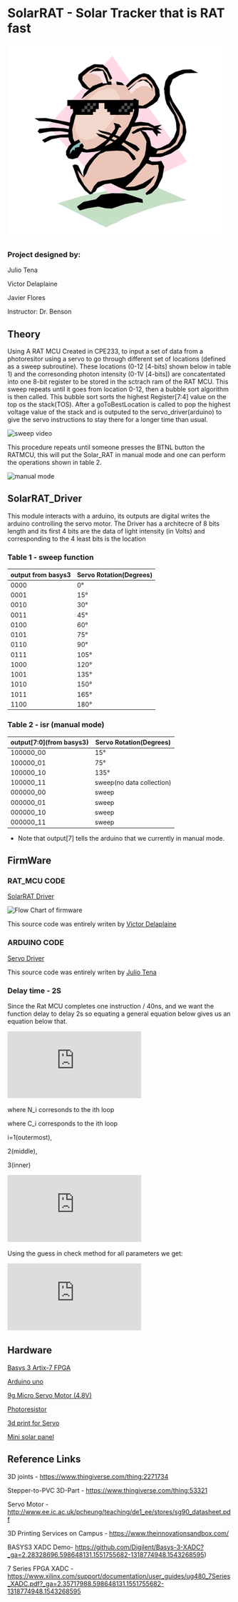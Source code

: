 # SolarRAT - Solar Tracker that is RAT fast 

![solar rat logo](https://github.com/ByVictorrr/SolarRAT/blob/master/images/SolarRat_Logo.png)


### Project designed by:
Julio Tena

Victor Delaplaine

Javier Flores 

Instructor: Dr. Benson

## Theory

Using A RAT MCU Created in CPE233, to input a set of data from a photoresitor using a servo to go through different set of locations (defined as a sweep subroutine). These locations (0-12 [4-bits] shown below in table 1) and the corresonding photon intensity (0-1V [4-bits]) are concatentated into one 8-bit register to be stored in the sctrach ram of the RAT MCU. This sweep repeats until it goes from location 0-12, then a bubble sort algorithm is then called. This bubble sort sorts the highest Register[7:4] value on the top os the stack(TOS). After a goToBestLocation is called to pop the highest voltage value of the stack and is outputed to the servo_driver(arduino) to give the servo instructions to stay there for a longer time than usual. 

![sweep video](https://github.com/ByVictorrr/SolarRAT/blob/master/images/sweep.gif)


This procedure repeats until someone presses the BTNL button the RATMCU, this will put the Solar_RAT in manual mode and one can perform the operations shown in table 2.

![manual mode](https://github.com/ByVictorrr/SolarRAT/blob/master/images/manual_mode.gif)

## SolarRAT_Driver

This module interacts with a arduino, its outputs are digital writes the arduino
controlling the servo motor. The Driver has a architecre of 8 bits length and
its first 4 bits are the data of light intensity (in Volts) and corresponding to
the 4 least bits is the location



### Table 1 - sweep function 
 |  output from basys3  | Servo Rotation(Degrees)  | 
 |----------------------|--------------------------|
 |0000                  |    0°                    |  
 |0001                  |    15°                   |  
 |0010                  |    30°                   |
 |0011                  |    45°                   |  
 |0100                  |    60°                   |  
 |0101                  |    75°                   |  
 |0110                  |    90°                   |
 |0111                  |    105°                  |  
 |1000                  |    120°                  |  
 |1001                  |    135°                  |  
 |1010                  |    150°                  |
 |1011                  |    165°                  |  
 |1100                  |    180°                  | 
 
### Table 2 - isr (manual mode)
 | output[7:0](from basys3)  | Servo Rotation(Degrees)  | 
 |---------------------------|--------------------------|
 |100000_00                  |    15°                   |  
 |100000_01                  |    75°                   |  
 |100000_10                  |    135°                  |  
 |100000_11                  |sweep(no data collection) | 
 |000000_00                  |    sweep                 |  
 |000000_01                  |    sweep                 |  
 |000000_10                  |    sweep                 |  
 |000000_11                  |    sweep                 | 


* Note that output[7] tells the arduino that we currently in manual mode.

## FirmWare

### RAT_MCU CODE
[SolarRAT Driver](https://github.com/ByVictorrr/SolarRAT/blob/master/SolarRAT_Driver/ASM/main.asm)

![Flow Chart of firmware](https://github.com/ByVictorrr/SolarRAT/tree/master/SolarRAT_Driver/ASM/Flowcharts/images/main.png)

This source code was entirely writen by [Victor Delaplaine](https://github.com/byvictorrr)

### ARDUINO CODE 
[Servo Driver]()

This source code was entirely writen by [Julio Tena](https://github.com/jctenav)

### Delay time - 2S

Since the Rat MCU completes one instruction / 40ns, and we want the function delay to delay 2s so equating a general equation below gives us an equation below that.

![gen equation delay](https://latex.codecogs.com/gif.latex?N_%7B1%2C2%2C3tot%7D%20%3D%20%5B%5B%5B%5BN_%7B3%7D*C_%7B3%7D%5D&plus;N_%7B2%7D%20%5D%20*C_%7B2%7D%5D%20&plus;%20N_1%5D*%20C_1%20&plus;%20N_%7Bol%7D%20%250)

where N_i corresonds to the ith loop

where C_i corresponds to the ith loop

i=1(outermost),

2(middle),

3(inner)

![eqn 2s Delay](https://latex.codecogs.com/gif.latex?C_1%3D%5Cfrac%7B50000000-N_o%7D%7BC_2%5Cleft%28N_2&plus;N_3C_3%5Cright%29&plus;N_1%7D%3B%5Cquad%20%5C%3AN_3%5Cne%20%5Cfrac%7B-N_1-N_2C_2%7D%7BC_3C_2%7D)

Using the guess in check method for all parameters we get:


![plugging in to 2s delay](https://latex.codecogs.com/gif.latex?C_1%28N_%7Bol%7D%20%3D2%20%2CN_1%20%3D%2010%2C%20N_2%20%3D%204%2C%20N_3%3D%206%2C%20C_2%20%3D%20176%2C%20C_3%20%3D236%20%29%20%5Capprox%20201%250)



## Hardware
[Basys 3 Artix-7 FPGA](https://store.digilentinc.com/basys-3-artix-7-fpga-trainer-board-recommended-for-introductory-users/)

[Arduino uno](https://store.arduino.cc/usa/arduino-uno-rev3)

[9g Micro Servo Motor (4.8V)](https://www.robotshop.com/en/9g-micro-servo-motor-4-8v.html)

[Photoresistor](https://www.adafruit.com/product/161)

[3d print for Servo](https://www.thingiverse.com/thing:2271734)

[Mini solar panel](https://www.amazon.com/gp/product/B0736W4HK1/ref=ppx_yo_dt_b_asin_title_o01_s00?ie=UTF8&psc=1)

## Reference Links

3D joints - 
https://www.thingiverse.com/thing:2271734

Stepper-to-PVC 3D-Part - 
https://www.thingiverse.com/thing:53321

Servo Motor - 
http://www.ee.ic.ac.uk/pcheung/teaching/de1_ee/stores/sg90_datasheet.pdf

3D Printing Services on Campus - 
https://www.theinnovationsandbox.com/

BASYS3 XADC Demo- 
https://github.com/Digilent/Basys-3-XADC?_ga=2.28328696.598648131.1551755682-1318774948.1543268595)

7 Series FPGA XADC - 
https://www.xilinx.com/support/documentation/user_guides/ug480_7Series_XADC.pdf?_ga=2.35717988.598648131.1551755682-1318774948.1543268595
